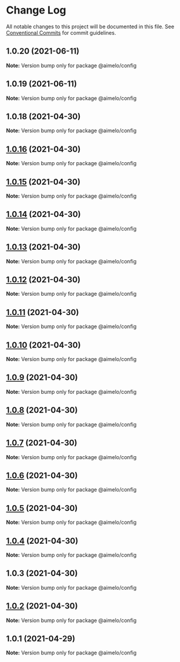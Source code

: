 # Change Log

All notable changes to this project will be documented in this file.
See [Conventional Commits](https://conventionalcommits.org) for commit guidelines.

## 1.0.20 (2021-06-11)

**Note:** Version bump only for package @aimelo/config





## 1.0.19 (2021-06-11)

**Note:** Version bump only for package @aimelo/config





## 1.0.18 (2021-04-30)

**Note:** Version bump only for package @aimelo/config





## [1.0.16](https://github.com/grolea/aimelo-nest/compare/@aimelo/config@1.0.15...@aimelo/config@1.0.16) (2021-04-30)

**Note:** Version bump only for package @aimelo/config





## [1.0.15](https://github.com/grolea/aimelo-nest/compare/@aimelo/config@1.0.14...@aimelo/config@1.0.15) (2021-04-30)

**Note:** Version bump only for package @aimelo/config





## [1.0.14](https://github.com/grolea/aimelo-nest/compare/@aimelo/config@1.0.13...@aimelo/config@1.0.14) (2021-04-30)

**Note:** Version bump only for package @aimelo/config





## [1.0.13](https://github.com/grolea/aimelo-nest/compare/@aimelo/config@1.0.12...@aimelo/config@1.0.13) (2021-04-30)

**Note:** Version bump only for package @aimelo/config





## [1.0.12](https://github.com/grolea/aimelo-nest/compare/@aimelo/config@1.0.11...@aimelo/config@1.0.12) (2021-04-30)

**Note:** Version bump only for package @aimelo/config





## [1.0.11](https://github.com/grolea/aimelo-nest/compare/@aimelo/config@1.0.10...@aimelo/config@1.0.11) (2021-04-30)

**Note:** Version bump only for package @aimelo/config





## [1.0.10](https://github.com/grolea/aimelo-nest/compare/@aimelo/config@1.0.9...@aimelo/config@1.0.10) (2021-04-30)

**Note:** Version bump only for package @aimelo/config





## [1.0.9](https://github.com/grolea/aimelo-nest/compare/@aimelo/config@1.0.8...@aimelo/config@1.0.9) (2021-04-30)

**Note:** Version bump only for package @aimelo/config





## [1.0.8](https://github.com/grolea/aimelo-nest/compare/@aimelo/config@1.0.7...@aimelo/config@1.0.8) (2021-04-30)

**Note:** Version bump only for package @aimelo/config





## [1.0.7](https://github.com/grolea/aimelo-nest/compare/@aimelo/config@1.0.6...@aimelo/config@1.0.7) (2021-04-30)

**Note:** Version bump only for package @aimelo/config





## [1.0.6](https://github.com/grolea/aimelo-nest/compare/@aimelo/config@1.0.5...@aimelo/config@1.0.6) (2021-04-30)

**Note:** Version bump only for package @aimelo/config





## [1.0.5](https://github.com/grolea/aimelo-nest/compare/@aimelo/config@1.0.4...@aimelo/config@1.0.5) (2021-04-30)

**Note:** Version bump only for package @aimelo/config





## [1.0.4](https://github.com/grolea/aimelo-nest/compare/@aimelo/config@1.0.3...@aimelo/config@1.0.4) (2021-04-30)

**Note:** Version bump only for package @aimelo/config





## 1.0.3 (2021-04-30)

**Note:** Version bump only for package @aimelo/config





## [1.0.2](https://github.com/grolea/aimelo-nest/compare/@aimelo/config@1.0.1...@aimelo/config@1.0.2) (2021-04-30)

**Note:** Version bump only for package @aimelo/config





## 1.0.1 (2021-04-29)

**Note:** Version bump only for package @aimelo/config
